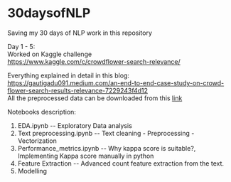 # 30daysofNLP
Saving my 30 days of NLP work in this repository

Day 1 - 5:  
Worked on Kaggle challenge   
https://www.kaggle.com/c/crowdflower-search-relevance/  

Everything explained in detail in this blog:
https://gautigadu091.medium.com/an-end-to-end-case-study-on-crowd-flower-search-results-relevance-7229243f4d12  
All the preprocessed data can be downloaded from this <a href = "https://drive.google.com/drive/folders/1_rwnoFh9JrIdecVBQZZvQSicBTV53_QW?usp=sharing">link</a>

Notebooks description:
1. EDA.ipynb -- Exploratory Data analysis
2. Text preprocessing.ipynb -- Text cleaning - Preprocessing - Vectorization
3. Performance_metrics.ipynb -- Why kappa score is suitable?, Implementing Kappa score manually in python
4. Feature Extraction -- Advanced count feature extraction from the text.
5. Modelling <br>
